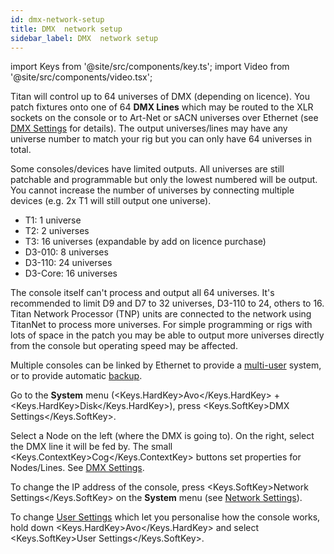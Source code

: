 ```yaml
---
id: dmx-network-setup
title: DMX  network setup
sidebar_label: DMX  network setup
---
```


import Keys from '@site/src/components/key.ts';
import Video from '@site/src/components/video.tsx';

Titan will control up to 64 universes of DMX (depending on licence). You patch fixtures onto
one of 64 **DMX Lines** which may be routed to the XLR sockets on the console or to Art-Net or sACN universes 
over Ethernet (see [DMX Settings](../system-settings/dmx-output-mapping.md) for details). The output
universes/lines may have any universe number to match your rig but you can only have 64 universes in total.

Some consoles/devices have limited outputs. All universes are still patchable and programmable but only the lowest numbered will be output. You cannot increase the number of universes by connecting multiple devices (e.g. 2x T1 will still output one universe).
- T1: 1 universe
- T2: 2 universes
- T3: 16 universes (expandable by add on licence purchase)
- D3-010: 8 universes
- D3-110: 24 universes
- D3-Core: 16 universes

The console itself can't process and output all 64 universes. It's recommended to limit D9 and D7 to 32 universes, D3-110 to 24, others to 16. Titan Network Processor (TNP) units are connected to the network using TitanNet to process more universes. For simple programming or rigs with lots of space in the patch you may be able to output more universes directly from the console but operating speed may be affected.

Multiple consoles can be linked by Ethernet to provide a [multi-user](../titan-basics/multi-user-operation.md)
system, or to provide automatic [backup](../running-the-show/linking-consoles-for-multi-user-or-backup.md#setting-up-consoles-for-backup).

Go to the **System** menu (<Keys.HardKey>Avo</Keys.HardKey> + <Keys.HardKey>Disk</Keys.HardKey>), press <Keys.SoftKey>DMX
Settings</Keys.SoftKey>.

Select a Node on the left (where the DMX is going to). On the right, 
select the DMX line it will be fed by. The small <Keys.ContextKey>Cog</Keys.ContextKey> buttons set 
properties for Nodes/Lines. See [DMX Settings](../system-settings/dmx-output-mapping.md).

To change the IP address of the console, press <Keys.SoftKey>Network Settings</Keys.SoftKey> on
the **System** menu (see [Network Settings](../networking.md)).

To change [User Settings](../system-settings/user-settings.md) which let you personalise how the console works,
hold down <Keys.HardKey>Avo</Keys.HardKey> and select <Keys.SoftKey>User Settings</Keys.SoftKey>.
